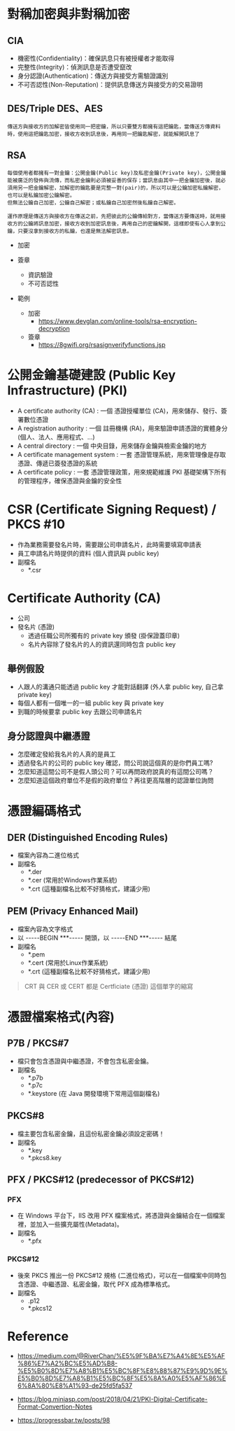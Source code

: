 # 對稱加密與非對稱加密
## CIA
- 機密性(Confidentiality)：確保訊息只有被授權者才能取得
- 完整性(Integrity)：偵測訊息是否遭受竄改
- 身分認證(Authentication)：傳送方與接受方需驗證識別
- 不可否認性(Non-Reputation)：提供訊息傳送方與接受方的交易證明


## DES/Triple DES、AES
```
傳送方與接收方的加解密皆使用同一把密鑰，所以只要雙方都擁有這把鑰匙，當傳送方傳資料時，使用這把鑰匙加密，接收方收到訊息後，再用同一把鑰匙解密，就能解開訊息了
```

## RSA

```
每個使用者都擁有一對金鑰：公開金鑰(Public key)及私密金鑰(Private key)，公開金鑰能被廣泛的發佈與流傳，而私密金鑰則必須被妥善的保存；當訊息由其中一把金鑰加密後，就必須用另一把金鑰解密，加解密的鑰匙要是完整一對(pair)的，所以可以是公鑰加密私鑰解密，也可以是私鑰加密公鑰解密。
但無法公鑰自己加密，公鑰自己解密；或私鑰自己加密然後私鑰自己解密。
```

```
運作原理是傳送方與接收方在傳送之前，先把彼此的公鑰傳給對方，當傳送方要傳送時，就用接收方的公鑰將訊息加密，接收方收到加密訊息後，再用自己的密鑰解開，這樣即使有心人拿到公鑰，只要沒拿到接收方的私鑰，也還是無法解密訊息。
```

- 加密
- 簽章
    - 資訊驗證
    - 不可否認性

- 範例
    - 加密
        - https://www.devglan.com/online-tools/rsa-encryption-decryption
    - 簽章
        - https://8gwifi.org/rsasignverifyfunctions.jsp

# 公開金鑰基礎建設 (Public Key Infrastructure) (PKI)

- A certificate authority (CA) : 一個 憑證授權單位 (CA)，用來儲存、發行、簽署數位憑證
- A registration authority : 一個 註冊機構 (RA)，用來驗證申請憑證的實體身分 (個人、法人、應用程式、...)
- A central directory : 一個 中央目錄，用來儲存金鑰與檢索金鑰的地方
- A certificate management system : 一套 憑證管理系統，用來管理像是存取憑證、傳遞已簽發憑證的系統
- A certificate policy : 一套 憑證管理政策，用來規範維護 PKI 基礎架構下所有的管理程序，確保憑證與金鑰的安全性


# CSR (Certificate Signing Request) / PKCS #10
- 作為業務需要發名片時，需要跟公司申請名片，此時需要填寫申請表
- 員工申請名片時提供的資料 (個人資訊與 public key)
- 副檔名
    - *.csr

# Certificate Authority (CA)

- 公司
- 發名片 (憑證)
    - 透過任職公司所獨有的 private key 頒發 (掛保證蓋印章)
    - 名片內容除了發名片的人的資訊還同時包含 public key

## 舉例假設
- 人跟人的溝通只能透過 public key 才能對話翻譯 (外人拿 public key, 自己拿 private key)
- 每個人都有一個唯一的一組 public key 與 private key
- 到職的時候要拿 public key 去跟公司申請名片

## 身分認證與中繼憑證
- 怎麼確定發給我名片的人真的是員工
- 透過發名片的公司的 public key 確認，問公司說這個真的是你們員工嗎?
- 怎麼知道這間公司不是假人頭公司？可以再問政府說真的有這間公司嗎？
- 怎麼知道這個政府單位不是假的政府單位？再往更高階層的認證單位詢問


# 憑證編碼格式

## DER (Distinguished Encoding Rules)
- 檔案內容為二進位格式
- 副檔名
    - *.der
    - *.cer (常用於Windows作業系統)
    - *.crt (這種副檔名比較不好猜格式，建議少用)

## PEM (Privacy Enhanced Mail)
- 檔案內容為文字格式
- 以 -----BEGIN ***----- 開頭，以 -----END ***----- 結尾
- 副檔名
    - *.pem
    - *.cert (常用於Linux作業系統)
    - *.crt (這種副檔名比較不好猜格式，建議少用)

> CRT 與 CER 或 CERT 都是 Certficiate (憑證) 這個單字的縮寫

# 憑證檔案格式(內容)

## P7B / PKCS#7
- 檔只會包含憑證與中繼憑證，不會包含私密金鑰。
- 副檔名
    - *.p7b
    - *.p7c
    - *.keystore (在 Java 開發環境下常用這個副檔名)

## PKCS#8
- 檔主要包含私密金鑰，且這份私密金鑰必須設定密碼！
- 副檔名
    - *.key
    - *.pkcs8.key

## PFX / PKCS#12 (predecessor of PKCS#12)
### PFX
- 在 Windows 平台下，IIS 改用 PFX 檔案格式，將憑證與金鑰結合在一個檔案裡，並加入一些擴充屬性(Metadata)。
- 副檔名
    - *.pfx
### PKCS#12 
- 後來 PKCS 推出一份 PKCS#12 規格 (二進位格式)，可以在一個檔案中同時包含憑證、中繼憑證、私密金鑰，取代 PFX 成為標準格式。
- 副檔名
    - .p12
    - *.pkcs12

# Reference
- https://medium.com/@RiverChan/%E5%9F%BA%E7%A4%8E%E5%AF%86%E7%A2%BC%E5%AD%B8-%E5%B0%8D%E7%A8%B1%E5%BC%8F%E8%88%87%E9%9D%9E%E5%B0%8D%E7%A8%B1%E5%BC%8F%E5%8A%A0%E5%AF%86%E6%8A%80%E8%A1%93-de25fd5fa537

- https://blog.miniasp.com/post/2018/04/21/PKI-Digital-Certificate-Format-Convertion-Notes

- https://progressbar.tw/posts/98
